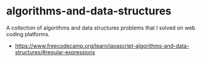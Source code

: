 # algorithms-and-data-structures

A collection of algorithms and data structures problems that I solved on web coding platforms.

- https://www.freecodecamp.org/learn/javascript-algorithms-and-data-structures/#regular-expressions
